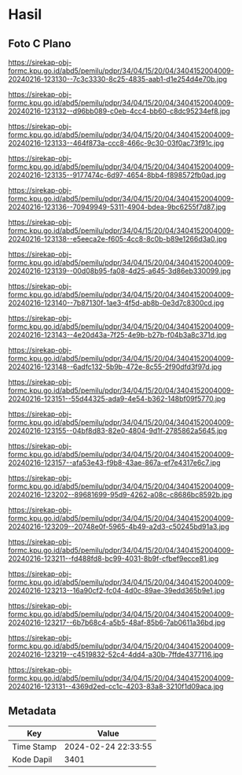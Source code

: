 # Hasil

## Foto C Plano

https://sirekap-obj-formc.kpu.go.id/abd5/pemilu/pdpr/34/04/15/20/04/3404152004009-20240216-123130--7c3c3330-8c25-4835-aab1-d1e254d4e70b.jpg

https://sirekap-obj-formc.kpu.go.id/abd5/pemilu/pdpr/34/04/15/20/04/3404152004009-20240216-123132--d96bb089-c0eb-4cc4-bb60-c8dc95234ef8.jpg

https://sirekap-obj-formc.kpu.go.id/abd5/pemilu/pdpr/34/04/15/20/04/3404152004009-20240216-123133--464f873a-ccc8-466c-9c30-03f0ac73f91c.jpg

https://sirekap-obj-formc.kpu.go.id/abd5/pemilu/pdpr/34/04/15/20/04/3404152004009-20240216-123135--9177474c-6d97-4654-8bb4-f898572fb0ad.jpg

https://sirekap-obj-formc.kpu.go.id/abd5/pemilu/pdpr/34/04/15/20/04/3404152004009-20240216-123136--70949949-5311-4904-bdea-9bc6255f7d87.jpg

https://sirekap-obj-formc.kpu.go.id/abd5/pemilu/pdpr/34/04/15/20/04/3404152004009-20240216-123138--e5eeca2e-f605-4cc8-8c0b-b89e1266d3a0.jpg

https://sirekap-obj-formc.kpu.go.id/abd5/pemilu/pdpr/34/04/15/20/04/3404152004009-20240216-123139--00d08b95-fa08-4d25-a645-3d86eb330099.jpg

https://sirekap-obj-formc.kpu.go.id/abd5/pemilu/pdpr/34/04/15/20/04/3404152004009-20240216-123140--7b87130f-1ae3-4f5d-ab8b-0e3d7c8300cd.jpg

https://sirekap-obj-formc.kpu.go.id/abd5/pemilu/pdpr/34/04/15/20/04/3404152004009-20240216-123143--4e20d43a-7f25-4e9b-b27b-f04b3a8c371d.jpg

https://sirekap-obj-formc.kpu.go.id/abd5/pemilu/pdpr/34/04/15/20/04/3404152004009-20240216-123148--6adfc132-5b9b-472e-8c55-2f90dfd3f97d.jpg

https://sirekap-obj-formc.kpu.go.id/abd5/pemilu/pdpr/34/04/15/20/04/3404152004009-20240216-123151--55d44325-ada9-4e54-b362-148bf09f5770.jpg

https://sirekap-obj-formc.kpu.go.id/abd5/pemilu/pdpr/34/04/15/20/04/3404152004009-20240216-123155--04bf8d83-82e0-4804-9d1f-2785862a5645.jpg

https://sirekap-obj-formc.kpu.go.id/abd5/pemilu/pdpr/34/04/15/20/04/3404152004009-20240216-123157--afa53e43-f9b8-43ae-867a-ef7e4317e6c7.jpg

https://sirekap-obj-formc.kpu.go.id/abd5/pemilu/pdpr/34/04/15/20/04/3404152004009-20240216-123202--89681699-95d9-4262-a08c-c8686bc8592b.jpg

https://sirekap-obj-formc.kpu.go.id/abd5/pemilu/pdpr/34/04/15/20/04/3404152004009-20240216-123209--20748e0f-5965-4b49-a2d3-c50245bd91a3.jpg

https://sirekap-obj-formc.kpu.go.id/abd5/pemilu/pdpr/34/04/15/20/04/3404152004009-20240216-123211--fd488fd8-bc99-4031-8b9f-cfbef9ecce81.jpg

https://sirekap-obj-formc.kpu.go.id/abd5/pemilu/pdpr/34/04/15/20/04/3404152004009-20240216-123213--16a90cf2-fc04-4d0c-89ae-39edd365b9e1.jpg

https://sirekap-obj-formc.kpu.go.id/abd5/pemilu/pdpr/34/04/15/20/04/3404152004009-20240216-123217--6b7b68c4-a5b5-48af-85b6-7ab0611a36bd.jpg

https://sirekap-obj-formc.kpu.go.id/abd5/pemilu/pdpr/34/04/15/20/04/3404152004009-20240216-123219--c4519832-52c4-4dd4-a30b-7ffde4377116.jpg

https://sirekap-obj-formc.kpu.go.id/abd5/pemilu/pdpr/34/04/15/20/04/3404152004009-20240216-123131--4369d2ed-cc1c-4203-83a8-3210f1d09aca.jpg


## Metadata

| Key        | Value               |
| ---------- | ------------------- |
| Time Stamp | 2024-02-24 22:33:55 |
| Kode Dapil | 3401                |



